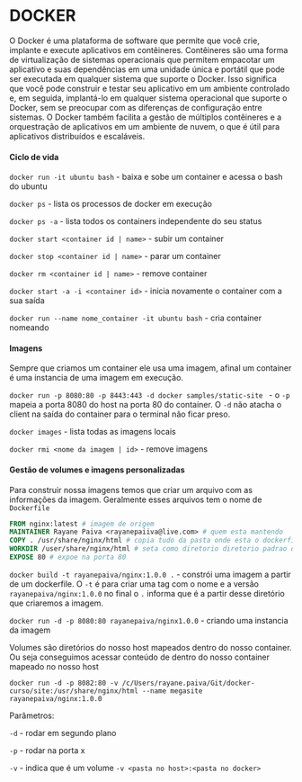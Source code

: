 # DOCKER

O Docker é uma plataforma de software que permite que você crie, implante e execute aplicativos em contêineres. Contêineres são uma forma de virtualização de sistemas operacionais que permitem empacotar um aplicativo e suas dependências em uma unidade única e portátil que pode ser executada em qualquer sistema que suporte o Docker. Isso significa que você pode construir e testar seu aplicativo em um ambiente controlado e, em seguida, implantá-lo em qualquer sistema operacional que suporte o Docker, sem se preocupar com as diferenças de configuração entre sistemas. O Docker também facilita a gestão de múltiplos contêineres e a orquestração de aplicativos em um ambiente de nuvem, o que é útil para aplicativos distribuídos e escaláveis.



#### Ciclo de vida

`docker run -it ubuntu bash` - baixa e sobe um container e acessa o bash do ubuntu

`docker ps` - lista os processos de docker em execução

`docker ps -a` - lista todos os containers independente do seu status

`docker start <container id | name>` -  subir um container

`docker stop <container id | name>` -  parar um container

`docker rm <container id | name>` - remove container

`docker start -a -i <container id>` - inicia novamente o container com a sua saída

`docker run --name nome_container -it ubuntu bash` - cria container nomeando



#### Imagens

Sempre que criamos um container ele usa uma imagem, afinal um container é uma instancia de uma imagem em execução.

`docker run -p 8080:80 -p 8443:443 -d docker samples/static-site `  - o `-p` mapeia a porta 8080 do host na porta 80 do container. O `-d` não atacha o client na saída do container para o terminal não ficar preso.

`docker images` - lista todas as imagens locais

`docker rmi <nome da imagem | id>` - remove imagens



#### Gestão de volumes e imagens personalizadas 

Para construir nossa imagens temos que criar um arquivo com as informações da imagem. Geralmente esses arquivos tem o nome de `Dockerfile`

```dockerfile
FROM nginx:latest # imagem de origem 
MAINTAINER Rayane Paiva <rayanepaiiva@live.com> # quem esta mantendo
COPY . /usr/share/nginx/html # copia tudo da pasta onde esta o dockerfile para esse outro diretorio 
WORKDIR /user/share/nginx/html # seta como diretorio diretorio padrao da imagem tudo dentro desse diretorio será servido automaticamente
EXPOSE 80 # expoe na porta 80
```

`docker build -t rayanepaiva/nginx:1.0.0 .` -  constrói uma imagem a partir de um dockerfile. O `-t` é para criar uma tag  com o nome e a versão `rayanepaiva/nginx:1.0.0` no final o `.` informa que é a partir desse diretório que criaremos a imagem.

`docker run -d -p 8080:80 rayanepaiva/nginx1.0.0` -  criando uma instancia da imagem



Volumes são diretórios do nosso host mapeados dentro do nosso container. Ou seja conseguimos acessar conteúdo de dentro do nosso container mapeado no nosso host

`docker run -d -p 8082:80 -v /c/Users/rayane.paiva/Git/docker-curso/site:/usr/share/nginx/html --name megasite rayanepaiva/nginx:1.0.0`

Parâmetros:

`-d`  - rodar em segundo plano

`-p` -  rodar na porta x

`-v` - indica que é um volume `-v <pasta no host>:<pasta no docker>`

